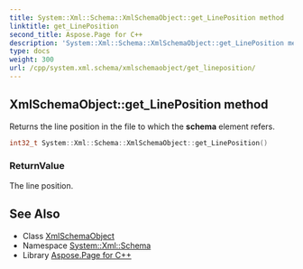 ```yaml
---
title: System::Xml::Schema::XmlSchemaObject::get_LinePosition method
linktitle: get_LinePosition
second_title: Aspose.Page for C++
description: 'System::Xml::Schema::XmlSchemaObject::get_LinePosition method. Returns the line position in the file to which the schema element refers in C++.'
type: docs
weight: 300
url: /cpp/system.xml.schema/xmlschemaobject/get_lineposition/
---
```

## XmlSchemaObject::get_LinePosition method


Returns the line position in the file to which the **schema** element refers.

```cpp
int32_t System::Xml::Schema::XmlSchemaObject::get_LinePosition()
```


### ReturnValue

The line position.

## See Also

* Class [XmlSchemaObject](../)
* Namespace [System::Xml::Schema](../../)
* Library [Aspose.Page for C++](../../../)
